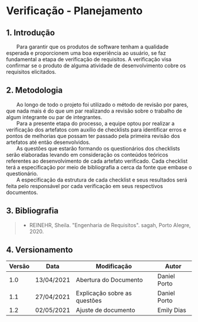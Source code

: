 # Verificação - Planejamento

## 1. Introdução
&emsp;&emsp;Para garantir que os produtos de software tenham a qualidade
esperada e proporcionem uma boa experiência ao usuário, se faz fundamental a etapa de verificação de requisitos. A verificação visa confirmar se o produto de alguma atividade de desenvolvimento cobre os requisitos elicitados.

## 2. Metodologia
&emsp;&emsp;Ao longo de todo o projeto foi utilizado o método de revisão por pares, que nada mais é do que um par realizando a revisão sobre o trabalho de algum integrante ou par de integrantes.<br>
&emsp;&emsp;Para a presente etapa do processo, a equipe optou por realizar a verificação dos artefatos com auxílio de checklists para identificar erros e pontos de melhorias que possam ter passado pela primeira revisão dos artefatos até então desenvolvidos.<br>
&emsp;&emsp;As questões que estarão formando os questionários dos checklists serão elaboradas levando em consideração os conteúdos teóricos referentes ao desenvolvimento de cada artefato verificado. Cada checklist terá a especificação por meio de bibliografia a cerca da fonte que embase o questionário.<br>
&emsp;&emsp;A especificação da estrutura de cada checklist e seus resultados será feita pelo responsável por cada verificação em seus respectivos documentos.

## 3. Bibliografia
> - REINEHR, Sheila. "Engenharia de Requisitos". sagah, Porto Alegre, 2020.

## 4. Versionamento
|Versão|Data|Modificação|Autor|
|--|--|--|--|
|1.0|13/04/2021|Abertura do Documento|Daniel Porto|
|1.1|27/04/2021|Explicação sobre as questões|Daniel Porto|
|  1.2   | 02/05/2021 | Ajuste de documento | Emily Dias |